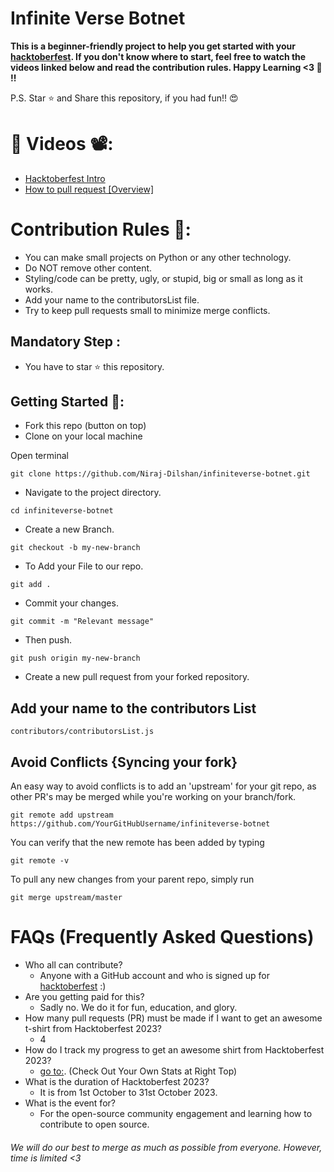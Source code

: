 # Infinite Verse Botnet

**This is a beginner-friendly project to help you get started with your [hacktoberfest](https://hacktoberfest.digitalocean.com/). If you don't know where to start, feel free to watch the videos linked below and read the contribution rules. Happy Learning <3 💙 !!**

P.S. Star ⭐ and Share this repository, if you had fun!! 😍

# 📌 Videos 📽️:

- [Hacktoberfest Intro](https://youtu.be/K5nzruz1FpA?si=ehf0mrrJ8xsGvxNe)
- [How to pull request [Overview]]()

# Contribution Rules 📌:
- You can make small projects on Python or any other technology.
- Do NOT remove other content.
- Styling/code can be pretty, ugly, or stupid, big or small as long as it works.
- Add your name to the contributorsList file.
- Try to keep pull requests small to minimize merge conflicts.

## Mandatory Step :
- You have to star ⭐ this repository.

## Getting Started 🚀:

- Fork this repo (button on top)
- Clone on your local machine

Open terminal
```
git clone https://github.com/Niraj-Dilshan/infiniteverse-botnet.git
```

- Navigate to the project directory.

```
cd infiniteverse-botnet
```

- Create a new Branch.

```
git checkout -b my-new-branch
```

- To Add your File to our repo.

```
git add .
```

- Commit your changes.

```
git commit -m "Relevant message"
```

- Then push.

```
git push origin my-new-branch
```

- Create a new pull request from your forked repository.

## Add your name to the contributors List

`contributors/contributorsList.js`

## Avoid Conflicts {Syncing your fork}

An easy way to avoid conflicts is to add an 'upstream' for your git repo, as other PR's may be merged while you're working on your branch/fork.

```
git remote add upstream https://github.com/YourGitHubUsername/infiniteverse-botnet
```

You can verify that the new remote has been added by typing
```
git remote -v
```

To pull any new changes from your parent repo, simply run
```
git merge upstream/master
```

# FAQs (Frequently Asked Questions)

- Who all can contribute?
  - Anyone with a GitHub account and who is signed up for [hacktoberfest](https://hacktoberfest.digitalocean.com/) :)
- Are you getting paid for this?
  - Sadly no. We do it for fun, education, and glory.
- How many pull requests (PR) must be made if I want to get an awesome t-shirt from Hacktoberfest 2023?
  - 4
- How do I track my progress to get an awesome shirt from Hacktoberfest 2023?
  - [go to:](https://hacktoberfest.digitalocean.com/profile/). (Check Out Your Own Stats at Right Top)
- What is the duration of Hacktoberfest 2023?
  - It is from 1st October to 31st October 2023.
- What is the event for?
  - For the open-source community engagement and learning how to contribute to open source.

###### We will do our best to merge as much as possible from everyone. However, time is limited <3
